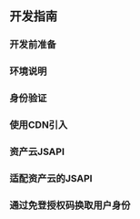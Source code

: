 ## 开发指南

### 开发前准备


### 环境说明

### 身份验证

### 使用CDN引入

### 资产云JSAPI
### 适配资产云的JSAPI
### 通过免登授权码换取用户身份
